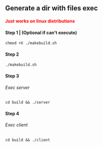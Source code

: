 ## Generate a dir with files exec

<h4 style="color: red;">Just works on linux distributions</h4>

#### Step 1 | (Optional if can't execute)
```
chmod +X ./makebuild.sh
```

#### Step 2
```
./makebuild.sh
```

#### Step 3
###### Exec server
```
cd build && ./server
```

#### Step 4
###### Exec client
```
cd build && ./client
```

